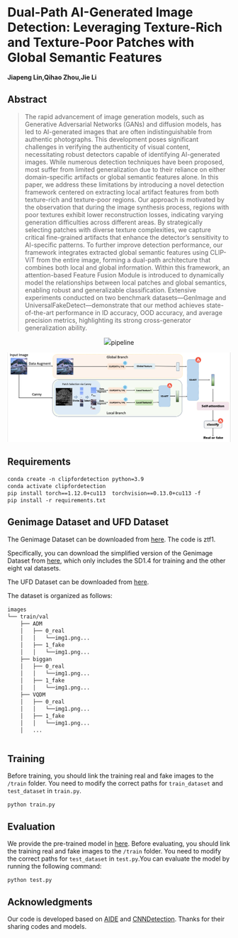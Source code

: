 # Dual-Path AI-Generated Image Detection: Leveraging Texture-Rich and Texture-Poor Patches with Global Semantic Features
<b> Jiapeng Lin,Qihao Zhou,Jie Li </b>


## Abstract
> The rapid advancement of image generation models, such as Generative Adversarial Networks (GANs) and diffusion models, has led to AI-generated images that are often indistinguishable from authentic photographs. This development poses significant challenges in verifying the authenticity of visual content, necessitating robust detectors capable of identifying AI-generated images. While numerous detection techniques have been proposed, most suffer from limited generalization due to their reliance on either domain-specific artifacts or global semantic features alone. In this paper, we address these limitations by introducing a novel detection framework centered on extracting local artifact features from both texture-rich and texture-poor regions. Our approach is motivated by the observation that during the image synthesis process, regions with poor textures exhibit lower reconstruction losses, indicating varying generation difficulties across different areas. By strategically selecting patches with diverse texture complexities, we capture critical fine-grained artifacts that enhance the detector’s sensitivity to AI-specific patterns. To further improve detection performance, our framework integrates extracted global semantic features  using CLIP-ViT from the entire image, forming a dual-path architecture that combines both local and global information. Within this framework, an attention-based Feature Fusion Module is introduced to dynamically model the relationships between local patches and global semantics, enabling robust and generalizable classification. Extensive experiments conducted on two benchmark datasets—GenImage and UniversalFakeDetect—demonstrate that our method achieves state-of-the-art performance in ID accuracy, OOD accuracy, and average precision metrics, highlighting its strong cross-generator generalization ability.
<p align="center">
<img src=" width=60%>
</p>

## pipeline
![Image Description](https://github.com/ljppp117/Dual-Path-AI-Generated-Image-Detection/blob/main/pipiline.PNG?raw=true)



## Requirements
```
conda create -n clipfordetection python=3.9
conda activate clipfordetection
pip install torch==1.12.0+cu113  torchvision==0.13.0+cu113 -f 
pip install -r requirements.txt

```
## Genimage Dataset and UFD Dataset
The Genimage Dataset can be downloaded from [here](https://pan.baidu.com/share/init?surl=i0OFqYN5i6oFAxeK6bIwRQ). The code is ztf1. 

Specifically, you can download the simplified version of the Genimage Dataset from  [here](), which only includes the SD1.4 for training and the other eight val datasets.

The UFD Dataset can be downloaded from [here](https://github.com/WisconsinAIVision/UniversalFakeDetect). 


The dataset is organized as follows:
```
images
└── train/val
    ├── ADM
    │   ├── 0_real
    │   │   └──img1.png...
    │   ├── 1_fake
    │   │   └──img1.png...
    ├── biggan
    │   ├── 0_real
    │   │   └──img1.png...
    │   ├── 1_fake
    │   │   └──img1.png...
    ├── VQDM
    │   ├── 0_real
    │   │   └──img1.png...
    │   ├── 1_fake
    │   │   └──img1.png...
    │   ...
 

```
## Training
Before training, you should link the training real and fake images to the `/train` folder. You need to modify the correct paths for `train_dataset` and `test_dataset` in `train.py`.
```
python train.py
```
## Evaluation
We provide the pre-trained model in [here]().
Before evaluating, you should link the training real and fake images to the `/train` folder. You need to modify the correct paths for `test_dataset` in `test.py`.You can evaluate the model by running the following command:
```
python test.py
```

## Acknowledgments
Our code is developed based on [AIDE](https://github.com/shilinyan99/AIDE) and [CNNDetection](https://github.com/peterwang512/CNNDetection). Thanks for their sharing codes and models.


